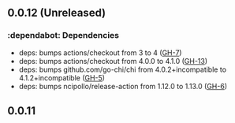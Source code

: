 ## 0.0.12 (Unreleased)

### :dependabot: **Dependencies**

* deps: bumps actions/checkout from 3 to 4 ([GH-7](https://github.com/orange-cloudavenue/terraform-provider-cloudavenue/issues/7))
* deps: bumps actions/checkout from 4.0.0 to 4.1.0 ([GH-13](https://github.com/orange-cloudavenue/terraform-provider-cloudavenue/issues/13))
* deps: bumps github.com/go-chi/chi from 4.0.2+incompatible to 4.1.2+incompatible ([GH-5](https://github.com/orange-cloudavenue/terraform-provider-cloudavenue/issues/5))
* deps: bumps ncipollo/release-action from 1.12.0 to 1.13.0 ([GH-6](https://github.com/orange-cloudavenue/terraform-provider-cloudavenue/issues/6))

## 0.0.11
